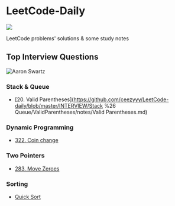 # LeetCode-Daily


[![](https://img.shields.io/badge/LeetCode-Daily-orange?style=flat-square)](https://github.com/ceezyyy/LeetCode-daily)

LeetCode problems' solutions &amp; some study notes

## Top Interview Questions
![Aaron Swartz](https://github.com/ceezyyy/LeetCode-daily/blob/master/pics/INTERVIEW.png)



### Stack & Queue

- [20. Valid Parentheses](https://github.com/ceezyyy/LeetCode-daily/blob/master/INTERVIEW/Stack %26 Queue/ValidParentheses/notes/Valid Parentheses.md)

### Dynamic Programming

- [322. Coin change](https://github.com/ceezyyy/LeetCode-daily/blob/master/INTERVIEW/Dynamic%20Programming/CoinChange/Coin%20Change.md)

### Two Pointers

- [283. Move Zeroes](https://github.com/ceezyyy/LeetCode-daily/blob/master/INTERVIEW/Two%20Pointers/MoveZeroes/Move%20Zeros.md)

### Sorting

- [Quick Sort](https://github.com/ceezyyy/LeetCode-daily/blob/master/INTERVIEW/Sorting/QuickSort/QuickSort.md)
